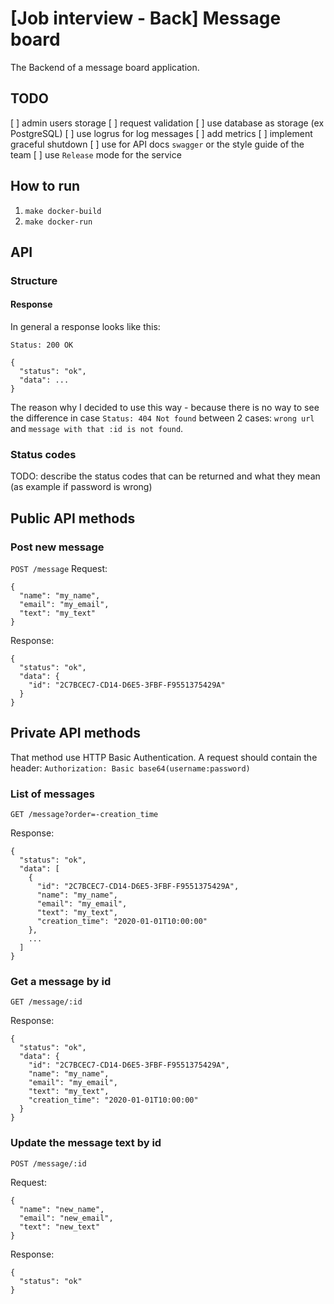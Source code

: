 # [Job interview - Back] Message board

The Backend of a message board application.

## TODO

[ ] admin users storage
[ ] request validation
[ ] use database as storage (ex PostgreSQL)
[ ] use logrus for log messages
[ ] add metrics
[ ] implement graceful shutdown
[ ] use for API docs `swagger` or the style guide of the team
[ ] use `Release` mode for the service

## How to run

1. `make docker-build`
1. `make docker-run`

## API

### Structure
#### Response

In general a response looks like this:

```Status: 200 OK```
```
{
  "status": "ok",
  "data": ...
}
```
The reason why I decided to use this way - because there is no way to see the difference in case `Status: 404 Not found` between 2 cases: `wrong url` and `message with that :id is not found`.

### Status codes
TODO: describe the status codes that can be returned and what they mean (as example if password is wrong)

## Public API methods

### Post new message
`POST /message`
Request:
```
{
  "name": "my_name",
  "email": "my_email",
  "text": "my_text"
}
```
Response:
```
{
  "status": "ok",
  "data": {
    "id": "2C7BCEC7-CD14-D6E5-3FBF-F9551375429A"
  }
}
```

## Private API methods

That method use HTTP Basic Authentication.
A request should contain the header:
`Authorization: Basic base64(username:password)`

### List of messages
`GET /message?order=-creation_time`

Response:
```
{
  "status": "ok",
  "data": [
    {
      "id": "2C7BCEC7-CD14-D6E5-3FBF-F9551375429A",
      "name": "my_name",
      "email": "my_email",
      "text": "my_text",
      "creation_time": "2020-01-01T10:00:00"
    },
    ...
  ]
}
```

### Get a message by id
`GET /message/:id`

Response:
```
{
  "status": "ok",
  "data": {
    "id": "2C7BCEC7-CD14-D6E5-3FBF-F9551375429A",
    "name": "my_name",
    "email": "my_email",
    "text": "my_text",
    "creation_time": "2020-01-01T10:00:00"
  }
}
```

### Update the message text by id
`POST /message/:id`

Request:
```
{
  "name": "new_name",
  "email": "new_email",
  "text": "new_text"
}
```

Response:
```
{
  "status": "ok"
}
```
